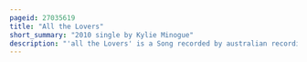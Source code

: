 ```yaml
---
pageid: 27035619
title: "All the Lovers"
short_summary: "2010 single by Kylie Minogue"
description: "'all the Lovers' is a Song recorded by australian recording Artist Kylie Minogue for her eleventh Studio Album, Aphrodite. It was released by Parlophone on June 11 2010 as the Lead single from the Album. The Song was written by Jim Eliot and Mima Stilwell and produced by the former ; Stuart Price, provided additional Production. All the Lovers began as a Midtempo Song with Influences from Electropop Music. The Lyrics of the Song Serve as an Invitation to dance Floors and an Assertion that Minogue's past Relationships do n't compare to those with her present Partner."
---
```

